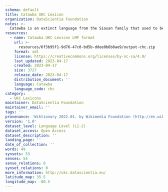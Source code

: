 ```yaml
---
schema: default
title: Catawba UKC Lexicon
organization: DataScientia Foundation
notes: >-
  Catawba is an extinct language from the Siouan family that used to be spoken in North America. The UKC Lexicon of Catawba is represented as a lexico-semantic network. It consists of words, word senses, synsets, as well as sense-level and synset-level relationships
resources:
  - name: Catawba UKC Lexicon LMF format
    url: >-
      resources/6f3b95f1-9d76-47c0-bd5b-ddee0b6b8ae9/output-chc.zip
    format: xml
    license: https://creativecommons.org/licenses/by-nc-sa/4.0/
    last_updated: 2023-04-17
    created: 2023-04-17
    size: 3727
    release_date: 2023-04-17
    distribution_document: ''
    language: Catawba
    language_code: chc
category:
  - UKC Lexicons
maintainer: DataScientia Foundation
maintainer_email: ''
tags: ''
provenance: 'Wiktionary 2022.01. by Wikimedia Foundation (http://en.wiktionary.org); CogNet 2.1 by Khuyagbaatar Batsuren, National University of Mongolia (http://cognet.ukc.disi.unitn.it); KinDiv: Kinship Diversity 1.0 by Temuulen Khishigsuren (http://ukc.disi.unitn.it/index.php/kinship/); Native Languages of the Americas 2021.11. by Laura Redish and Orrin Lewis (http://www.native-languages.org); Princeton WordNet 2.1 by Princeton University (https://wordnet.princeton.edu)'
version: '1.0'
dataset_level: Language Level (L1-2)
dataset_access: Open Access
dataset_description: ''
landing_page: ''
date_of_collection: ''
words: 49
synsets: 53
senses: 54
sense_relations: 0
synset_relations: 0
more_information: http://ukc.datascientia.eu/
latitude_map: 35.5
longitude_map: -80.5
---
```

